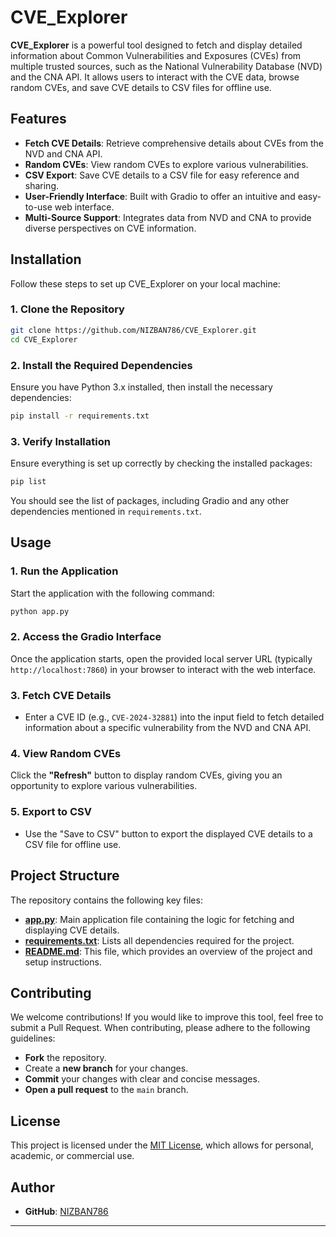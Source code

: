 # CVE_Explorer

**CVE_Explorer** is a powerful tool designed to fetch and display detailed information about Common Vulnerabilities and Exposures (CVEs) from multiple trusted sources, such as the National Vulnerability Database (NVD) and the CNA API. It allows users to interact with the CVE data, browse random CVEs, and save CVE details to CSV files for offline use.

## Features

- **Fetch CVE Details**: Retrieve comprehensive details about CVEs from the NVD and CNA API.
- **Random CVEs**: View random CVEs to explore various vulnerabilities.
- **CSV Export**: Save CVE details to a CSV file for easy reference and sharing.
- **User-Friendly Interface**: Built with Gradio to offer an intuitive and easy-to-use web interface.
- **Multi-Source Support**: Integrates data from NVD and CNA to provide diverse perspectives on CVE information.

## Installation

Follow these steps to set up CVE_Explorer on your local machine:

### 1. Clone the Repository

```bash
git clone https://github.com/NIZBAN786/CVE_Explorer.git
cd CVE_Explorer
```

### 2. Install the Required Dependencies

Ensure you have Python 3.x installed, then install the necessary dependencies:

```bash
pip install -r requirements.txt
```

### 3. Verify Installation

Ensure everything is set up correctly by checking the installed packages:

```bash
pip list
```

You should see the list of packages, including Gradio and any other dependencies mentioned in `requirements.txt`.

## Usage

### 1. Run the Application

Start the application with the following command:

```bash
python app.py
```

### 2. Access the Gradio Interface

Once the application starts, open the provided local server URL (typically `http://localhost:7860`) in your browser to interact with the web interface.

### 3. Fetch CVE Details

- Enter a CVE ID (e.g., `CVE-2024-32881`) into the input field to fetch detailed information about a specific vulnerability from the NVD and CNA API.
  
### 4. View Random CVEs

Click the **"Refresh"** button to display random CVEs, giving you an opportunity to explore various vulnerabilities.

### 5. Export to CSV

- Use the "Save to CSV" button to export the displayed CVE details to a CSV file for offline use.

## Project Structure

The repository contains the following key files:

- **[app.py](app.py)**: Main application file containing the logic for fetching and displaying CVE details.
- **[requirements.txt](requirements.txt)**: Lists all dependencies required for the project.
- **[README.md](README.md)**: This file, which provides an overview of the project and setup instructions.
  
## Contributing

We welcome contributions! If you would like to improve this tool, feel free to submit a Pull Request. When contributing, please adhere to the following guidelines:

- **Fork** the repository.
- Create a **new branch** for your changes.
- **Commit** your changes with clear and concise messages.
- **Open a pull request** to the `main` branch.

## License

This project is licensed under the [MIT License](LICENSE), which allows for personal, academic, or commercial use.

## Author

- **GitHub**: [NIZBAN786](https://github.com/NIZBAN786)

---
